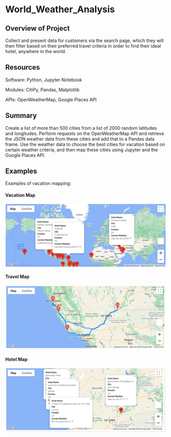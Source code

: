 # World_Weather_Analysis

## Overview of Project
Collect and present data for customers via the search page, which they will then filter based on their preferred travel criteria in order to find their ideal hotel, anywhere in the world.
 
## Resources
Software: Python, Jupyter Notebook

Modules: CitiPy, Pandas, Matplotlib

APIs: OpenWeatherMap, Google Places API

## Summary
Create a list of more than 500 cities from a list of 2000 random latitudes and longitudes. Perform requests on the OpenWeatherMap API and retrieve the JSON weather data from these cities and add that to a Pandas data frame. Use the weather data to choose the best cities for vacation based on certain weather criteria, and then map these cities using Jupyter and the Google Places API.

## Examples
Examples of vacation mapping:

#### Vacation Map
![WeatherPy_vacation_map](Vacation_Search/WeatherPy_vacation_map.png)

#### Travel Map
![WeatherPy_travel_map](Vacation_Itinerary/WeatherPy_travel_map.png)

#### Hotel Map
![WeatherPy_travel_map_markers](Vacation_Itinerary/WeatherPy_travel_map_markers.png)
